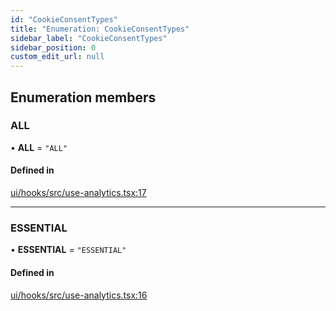 ```yaml
---
id: "CookieConsentTypes"
title: "Enumeration: CookieConsentTypes"
sidebar_label: "CookieConsentTypes"
sidebar_position: 0
custom_edit_url: null
---
```


## Enumeration members

### ALL

• **ALL** = `"ALL"`

#### Defined in

[ui/hooks/src/use-analytics.tsx:17](https://github.com/AKASHAorg/akasha-framework/blob/d370b59a/ui/hooks/src/use-analytics.tsx#L17)

---

### ESSENTIAL

• **ESSENTIAL** = `"ESSENTIAL"`

#### Defined in

[ui/hooks/src/use-analytics.tsx:16](https://github.com/AKASHAorg/akasha-framework/blob/d370b59a/ui/hooks/src/use-analytics.tsx#L16)
